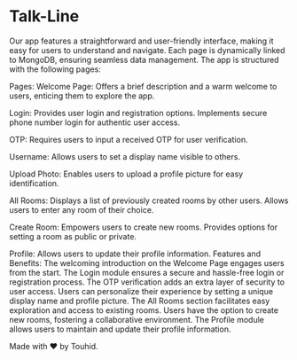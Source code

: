 # Talk-Line
Our app features a straightforward and user-friendly interface, making it easy for users to understand and navigate. Each page is dynamically linked to MongoDB, ensuring seamless data management. The app is structured with the following pages:

Pages:
Welcome Page:
Offers a brief description and a warm welcome to users, enticing them to explore the app.

Login:
Provides user login and registration options.
Implements secure phone number login for authentic user access.

OTP:
Requires users to input a received OTP for user verification.

Username:
Allows users to set a display name visible to others.

Upload Photo:
Enables users to upload a profile picture for easy identification.

All Rooms:
Displays a list of previously created rooms by other users.
Allows users to enter any room of their choice.

Create Room:
Empowers users to create new rooms.
Provides options for setting a room as public or private.

Profile:
Allows users to update their profile information.
Features and Benefits:
The welcoming introduction on the Welcome Page engages users from the start.
The Login module ensures a secure and hassle-free login or registration process.
The OTP verification adds an extra layer of security to user access.
Users can personalize their experience by setting a unique display name and profile picture.
The All Rooms section facilitates easy exploration and access to existing rooms.
Users have the option to create new rooms, fostering a collaborative environment.
The Profile module allows users to maintain and update their profile information.

Made with ❤ by Touhid.
